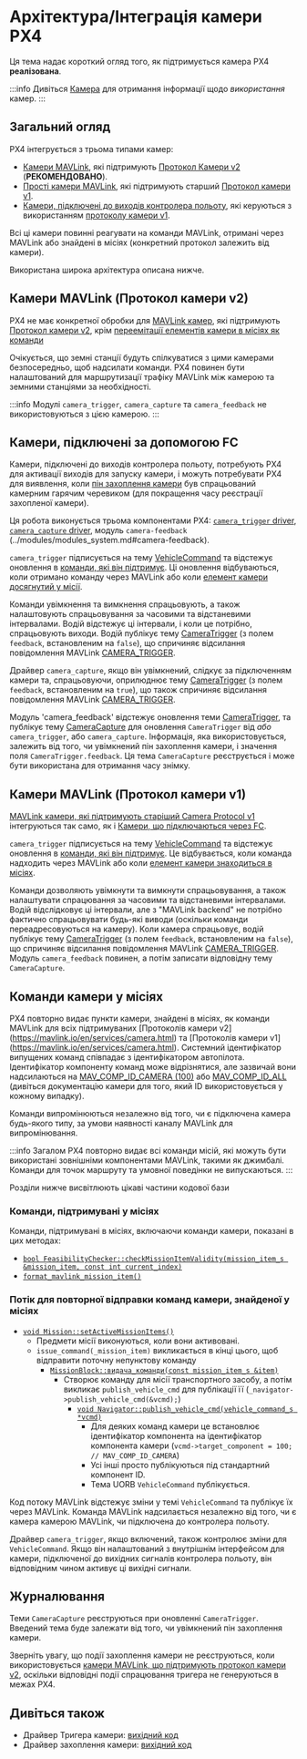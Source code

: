 # Архітектура/Інтеграція камери PX4

Ця тема надає короткий огляд того, як підтримується камера PX4 **реалізована**.

:::info
Дивіться [Камера](../camera/index.md) для отримання інформації щодо _використання_ камер.
:::

## Загальний огляд

PX4 інтегрується з трьома типами камер:

- [Камери MAVLink](../camera/mavlink_v2_camera.md), які підтримують [Протокол Камери v2](https://mavlink.io/en/services/camera.html) (**РЕКОМЕНДОВАНО**).
- [Прості камери MAVLink](../camera/mavlink_v1_camera.md), які підтримують старший [Протокол камери v1](https://mavlink.io/en/services/camera.html).
- [Камери, підключені до виходів контролера польоту](../camera/fc_connected_camera.md), які керуються з використанням [протоколу камери v1](https://mavlink.io/en/services/camera.html).

Всі ці камери повинні реагувати на команди MAVLink, отримані через MAVLink або знайдені в місіях (конкретний протокол залежить від камери).

Використана широка архітектура описана нижче.

## Камери MAVLink (Протокол камери v2)

PX4 не має конкретної обробки для [MAVLink камер](../camera/mavlink_v2_camera.md), які підтримують [Протокол камери v2](https://mavlink.io/en/services/camera.html), крім [переемітації елементів камери в місіях як команди](#camera-commands-in-missions)

Очікується, що земні станції будуть спілкуватися з цими камерами безпосередньо, щоб надсилати команди.
PX4 повинен бути налаштований для маршрутизації трафіку MAVLink між камерою та земними станціями за необхідності.

:::info
Модулі `camera_trigger`, `camera_capture` та `camera_feedback` не використовуються з цією камерою.
:::

## Камери, підключені за допомогою FC

Камери, підключені до виходів контролера польоту, потребують PX4 для активації виходів для запуску камери, і можуть потребувати PX4 для виявлення, коли [пін захоплення камери](../camera/fc_connected_camera.md#camera-capture-configuration) був спрацьований камерним гарячим черевиком (для покращення часу реєстрації захопленої камери).

Ця робота виконується трьома компонентами PX4: [`camera_trigger` driver](https://github.com/PX4/PX4-Autopilot/tree/release/1.15/src/drivers/camera_trigger), [`camera_capture` driver](https://github.com/PX4/PX4-Autopilot/tree/release/1.15/src/drivers/camera_capture), модуль `camera-feedback` (../modules/modules_system.md#camera-feedback).

`camera_trigger` підписується на тему [VehicleCommand](../msg_docs/VehicleCommand.md) та відстежує оновлення в [команди, які він підтримує](../camera/fc_connected_camera.md#mavlink-command-interface).
Ці оновлення відбуваються, коли отримано команду через MAVLink або коли [елемент камери досягнутий у місії](#camera-commands-in-missions).

Команди увімкнення та вимкнення спрацьовують, а також налаштовують спрацьовування за часовими та відстаневими інтервалами.
Водій відстежує ці інтервали, і коли це потрібно, спрацьовують виходи.
Водій публікує тему [CameraTrigger](../msg_docs/CameraTrigger.md) (з полем `feedback`, встановленим на `false`), що спричиняє відсилання повідомлення MAVLink [CAMERA_TRIGGER](https://mavlink.io/en/messages/common.html#CAMERA_TRIGGER).

Драйвер `camera_capture`, якщо він увімкнений, слідкує за підключенням камери та, спрацьовуючи, оприлюднює тему [CameraTrigger](../msg_docs/CameraTrigger.md) (з полем `feedback`, встановленим на `true`), що також спричиняє відсилання повідомлення MAVLink [CAMERA_TRIGGER](https://mavlink.io/en/messages/common.html#CAMERA_TRIGGER).

Модуль 'camera_feedback' відстежує оновлення теми [CameraTrigger](../msg_docs/CameraTrigger.md), та публікує тему [CameraCapture](../msg_docs/CameraCapture.md) для оновлення `CameraTrigger` від _або_ `camera_trigger`, або `camera_capture`.
Інформація, яка використовується, залежить від того, чи увімкнений пін захоплення камери, і значення поля `CameraTrigger.feedback`.
Ця тема `CameraCapture` реєструється і може бути використана для отримання часу знімку.

## Камери MAVLink (Протокол камери v1)

[MAVLink камери, які підтримують старіший Camera Protocol v1](../camera/mavlink_v1_camera.md) інтегруються так само, як і [Камери, що підключаються через FC](#fc-connected-cameras).

`camera_trigger` підписується на тему [VehicleCommand](../msg_docs/VehicleCommand.md) та відстежує оновлення в [команди, які він підтримує](../camera/fc_connected_camera.md#mavlink-command-interface).
Це відбувається, коли команда надходить через MAVLink або коли [елемент камери знаходиться в місіях](#camera-commands-in-missions).

Команди дозволяють увімкнути та вимкнути спрацьовування, а також налаштувати спрацювання за часовими та відстаневими інтервалами.
Водій відслідковує ці інтервали, але з "MAVLink backend" не потрібно фактично спрацьовувати будь-які виводи (оскільки команди переадресовуються на камеру).
Коли камера спрацьовує, водій публікує тему [CameraTrigger](../msg_docs/CameraTrigger.md) (з полем `feedback`, встановленим на `false`), що спричиняє відсилання повідомлення MAVLink [CAMERA_TRIGGER](https://mavlink.io/en/messages/common.html#CAMERA_TRIGGER).
Модуль `camera_feedback` повинен, а потім записати відповідну тему `CameraCapture`.

## Команди камери у місіях

PX4 повторно видає пункти камери, знайдені в місіях, як команди MAVLink для всіх підтримуваних [Протоколів камери v2] (https://mavlink.io/en/services/camera.html) та [Протоколів камери v1] (https://mavlink.io/en/services/camera.html).
Системний ідентифікатор випущених команд співпадає з ідентифікатором автопілота.
Ідентифікатор компоненту команд може відрізнятися, але зазвичай вони надсилаються на [MAV_COMP_ID_CAMERA (100)](https://mavlink.io/en/messages/common.html#MAV_COMP_ID_CAMERA) або [MAV_COMP_ID_ALL](https://mavlink.io/en/messages/common.html#MAV_COMP_ID_ALL) (дивіться документацію камери для того, який ID використовується у кожному випадку).

Команди випромінюються незалежно від того, чи є підключена камера будь-якого типу, за умови наявності каналу MAVLink для випромінювання.

:::info
Загалом PX4 повторно видає всі команди місій, які можуть бути використані зовнішніми компонентами MAVLink, такими як джимбалі.
Команди для точок маршруту та умовної поведінки не випускаються.
:::

Розділи нижче висвітлюють цікаві частини кодової бази

### Команди, підтримувані у місіях

Команди, підтримувані в місіях, включаючи команди камери, показані в цих методах:

- [`bool FeasibilityChecker::checkMissionItemValidity(mission_item_s &mission_item, const int current_index)`](https://github.com/PX4/PX4-Autopilot/blob/release/1.15/src/modules/navigator/MissionFeasibility/FeasibilityChecker.cpp#L257-L306)
- [`format_mavlink_mission_item()`](https://github.com/PX4/PX4-Autopilot/blob/release/1.15/src/modules/mavlink/mavlink_mission.cpp#L1672-L1693)

### Потік для повторної відправки команд камери, знайденої у місіях

- [`void Mission::setActiveMissionItems()`](https://github.com/PX4/PX4-Autopilot/blob/release/1.15/src/modules/navigator/mission.cpp#L187-L281)
  - Предмети місії виконуються, коли вони активовані.
  - `issue_command(_mission_item)` викликається в кінці цього, щоб відправити поточну непунктову команду
    - [`MissionBlock::видача_команди(const mission_item_s &item)`](https://github.com/PX4/PX4-Autopilot/blob/release/1.15/src/modules/navigator/mission_block.cpp#L543-L562)
      - Створює команду для місії транспортного засобу, а потім викликає `publish_vehicle_cmd` для публікації її (`_navigator->publish_vehicle_cmd(&vcmd);`)
        - [`void Navigator::publish_vehicle_cmd(vehicle_command_s *vcmd)`](https://github.com/PX4/PX4-Autopilot/blob/release/1.15/src/modules/navigator/navigator_main.cpp#L1358)
          - Для деяких команд камери це встановлює ідентифікатор компонента на ідентифікатор компонента камери (`vcmd->target_component = 100; // MAV_COMP_ID_CAMERA`)
          - Усі інші просто публікуються під стандартний компонент ID.
          - Тема UORB `VehicleCommand` публікується.

Код потоку MAVLink відстежує зміни у темі `VehicleCommand` та публікує їх через MAVLink.
Команда MAVLink надсилається незалежно від того, чи є камера камерою MAVLink, чи підключена до контролера польоту.

Драйвер `camera_trigger`, якщо включений, також контролює зміни для `VehicleCommand`.
Якщо він налаштований з внутрішнім інтерфейсом для камери, підключеної до вихідних сигналів контролера польоту, він відповідним чином активує ці вихідні сигнали.

## Журналювання

Теми `CameraCapture` реєструються при оновленні `CameraTrigger`.
Введений тема буде залежати від того, чи увімкнений пін захоплення камери.

Зверніть увагу, що події захоплення камери не реєструються, коли використовується [камери MAVLink, що підтримують протокол камери v2](../camera/mavlink_v2_camera.md), оскільки відповідні події спрацювання тригера не генеруються в межах PX4.

## Дивіться також

- Драйвер Тригера камери: [вихідний код](https://github.com/PX4/PX4-Autopilot/tree/release/1.15/src/drivers/camera_trigger) <!-- no module doc -->
- Драйвер захоплення камери: [вихідний код](https://github.com/PX4/PX4-Autopilot/tree/release/1.15/src/drivers/camera_capture) <!-- no module doc -->
